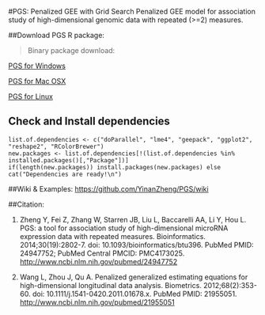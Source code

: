 #PGS: Penalized GEE with Grid Search
Penalized GEE model for association study of high-dimensional genomic data with repeated (>=2) measures. 

##Download PGS R package:

> Binary package download:

[PGS for Windows](https://github.com/YinanZheng/PGS/releases/download/PGS_v0.0.3/PGS_0.0.3_Windows.zip)

[PGS for Mac OSX](https://github.com/YinanZheng/PGS/releases/download/PGS_v0.0.3/PGS_0.0.3_OSX.tgz)

[PGS for Linux](https://github.com/YinanZheng/PGS/releases/download/PGS_v0.0.3/PGS_0.0.3_LINUX.tar.gz)

## Check and Install dependencies

    list.of.dependencies <- c("doParallel", "lme4", "geepack", "ggplot2", "reshape2", "RColorBrewer")
    new.packages <- list.of.dependencies[!(list.of.dependencies %in% installed.packages()[,"Package"])]
    if(length(new.packages)) install.packages(new.packages) else cat("Dependencies are ready!\n")
    
##Wiki & Examples:
https://github.com/YinanZheng/PGS/wiki

##Citation:
1.	Zheng Y, Fei Z, Zhang W, Starren JB, Liu L, Baccarelli AA, Li Y, Hou L. PGS: a tool for association study of high-dimensional microRNA expression data with repeated measures. Bioinformatics. 2014;30(19):2802-7. doi: 10.1093/bioinformatics/btu396. PubMed PMID: 24947752; PubMed Central PMCID: PMC4173025. http://www.ncbi.nlm.nih.gov/pubmed/24947752

2.	Wang L, Zhou J, Qu A. Penalized generalized estimating equations for high-dimensional longitudinal data analysis. Biometrics. 2012;68(2):353-60. doi: 10.1111/j.1541-0420.2011.01678.x. PubMed PMID: 21955051. http://www.ncbi.nlm.nih.gov/pubmed/21955051




